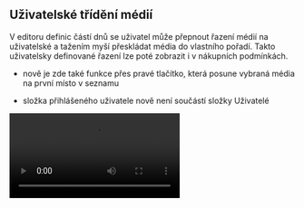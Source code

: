 ﻿---
categories: [fenix]
layout: fenix
---
## Uživatelské třídění médií
V editoru definic částí dnů se uživatel může přepnout řazení médií na uživatelské a tažením myší přeskládat média do vlastního pořadí. Takto uživatelsky definované řazení lze poté zobrazit i v nákupních podmínkách.
<ul><li>nově je zde také funkce přes pravé tlačítko, která posune vybraná média na první místo v seznamu</li></ul>
<p></p>
<ul><li>složka přihlášeného uživatele nově není součástí složky Uživatelé</li></ul>

<video src="{{site.url}}/data/edcdnpusersortabutton.mp4" type="video/mp4" controls>xx</video>